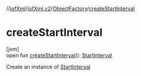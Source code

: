 //[iofXml](../../../index.md)/[iofXml.v2](../index.md)/[ObjectFactory](index.md)/[createStartInterval](create-start-interval.md)

# createStartInterval

[jvm]\
open fun [createStartInterval](create-start-interval.md)(): [StartInterval](../-start-interval/index.md)

Create an instance of [StartInterval](../-start-interval/index.md)
